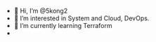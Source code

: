 - 👋 Hi, I’m @5kong2
- 👀 I’m interested in System and Cloud, DevOps.
- 🌱 I’m currently learning Terraform
- <!--- 💞️ I’m looking to collaborate on ...
- 📫 How to reach me ... --->

<!---
5kong2/5kong2 is a ✨ special ✨ repository because its `README.md` (this file) appears on your GitHub profile.
You can click the Preview link to take a look at your changes.
--->
